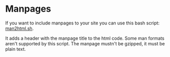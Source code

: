 Manpages
========

If you want to include manpages to your site you can use this bash script: [man2html.sh](%CUR%man2html.sh).

It adds a header with the manpage title to the html code.
Some man formats aren't supported by this script.
The manpage mustn't be gzipped, it must be plain text.
